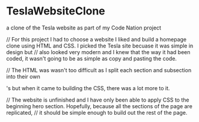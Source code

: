 # TeslaWebsiteClone
a clone of the Tesla website as part of my Code Nation project

// For this project I had to choose a website I liked and build a homepage clone using HTML and CSS. I picked the Tesla site becuase it was simple in design but
// also looked very modern and I knew that the way it had been coded, it wasn't going to be as simple as copy and pasting the code.

// The HTML was wasn't too difficult as I split each section and subsection into their own <div>'s but when it came to building the CSS, there was a lot more to it.

// The website is unfinished and I have only been able to apply CSS to the beginning hero section. Hopefully, because all the sections of the page are replicated, 
// it should be simple enough to build out the rest of the page.
